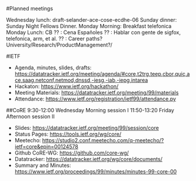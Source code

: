 #Planned meetings

Wednesday lunch: draft-selander-ace-cose-ecdhe-06
Sunday dinner: Sunday Night Fellows Dinner.
Monday Morning: Breakfast telefonica
Monday Lunch: CB
?? : Cena Españoles
?? : Hablar con gente de sigfox, telefonica, arm, et al.
?? : Career paths? University/Research/ProductManagement?/

#IETF

- Agenda, minutes, slides, drafts: <https://datatracker.ietf.org/meeting/agenda/#core,t2trg,teep,cbor,quic,ace,saag,netconf,netmod,dnssd,-iesg,-iab,-iepg,intarea>
- Hackaton: <https://www.ietf.org/hackathon/>
- Meeting Materials: <https://datatracker.ietf.org/meeting/99/materials>
- Attendance: <https://www.ietf.org/registration/ietf99/attendance.py>

##CoRE
9:30-12:00	Wednesday Morning session I
11:50-13:20	Friday Afternoon session II

- Slides: https://datatracker.ietf.org/meeting/99/session/core
- Status Pages: <https://tools.ietf.org/wg/core/>
- Meetecho: <https://studio2.conf.meetecho.com/q-meetecho/?ietf=core&epin=00124578>
- Github CoRE-WG: <https://github.com/core-wg/>
- Datatracker: <https://datatracker.ietf.org/wg/core/documents/>
- Summary and Minutes: <https://www.ietf.org/proceedings/99/minutes/minutes-99-core-00>
